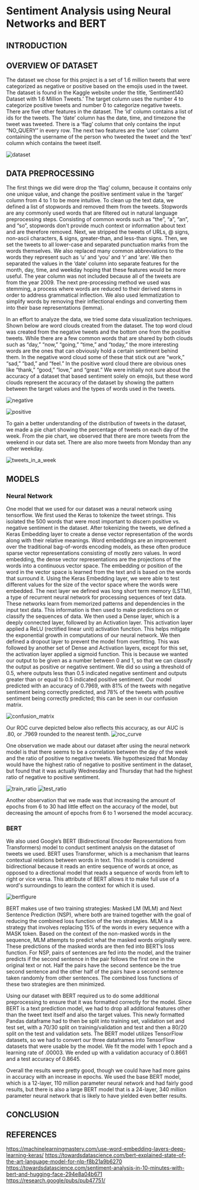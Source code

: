 # Sentiment Analysis using Neural Networks and BERT
## INTRODUCTION
## OVERVIEW OF DATASET
The dataset we chose for this project is a set of 1.6 million tweets that were categorized as negative or positive based on the emojis used in the tweet. The dataset is found in the Kaggle website under the title, ‘Sentiment140 Dataset with 1.6 Million Tweets.’ The target column uses the number 4 to categorize positive tweets and number 0 to categorize negative tweets. There are five other features in the dataset. The ‘id’ column contains a list of ids for the tweets. The ‘date’ column has the date, time, and timezone the tweet was tweeted. There is a ‘flag’ column that only contains the input “NO_QUERY” in every row. The next two features are the ‘user’ column containing the username of the person who tweeted the tweet and the ‘text’ column which contains the tweet itself.

![dataset](https://user-images.githubusercontent.com/45761912/145094639-ab6e083b-766c-433a-ad2c-65bc6f56fc3c.png)

## DATA PREPROCESSING
The first things we did were drop the ‘flag’ column, because it contains only one unique value, and change the positive sentiment value in the ‘target’ column from 4 to 1 to be more intuitive. To clean up the text data, we defined a list of stopwords and removed them from the tweets. Stopwords are any commonly used words that are filtered out in natural language preprocessing steps. Consisting of common words such as  “the”, “a”, “an”, and “so”, stopwords don't provide much context or information about text and are therefore removed. Next, we stripped the tweets of URLs, @ signs, non-ascii characters, & signs, greater-than, and less-than signs. Then, we set the tweets to all lower-case and separated punctuation marks from the words themselves. We also replaced many common abbreviations to the words they represent such as ‘u’ and ‘you’ and ‘r’ and ‘are’. We then separated the values in the ‘date’ column into separate features for the month, day, time, and weekday hoping that these features would be more useful. The year column was not included because all of the tweets are from the year 2009. The next pre-processing method we used was stemming, a process where words are reduced to their derived stems in order to address grammatical inflection. We also used lemmatization to simplify words by removing their inflectional endings and converting them into their base representations (lemma). 

In an effort to analyze the data, we tried some data visualization techniques. Shown below are word clouds created from the dataset. The top word cloud was created from the negative tweets and the bottom one from the positive tweets. While there are a few common words that are shared by both clouds such as “day,” “now,” “going,” “time,” and “today,” the more interesting words are the ones that can obviously hold a certain sentiment behind them. In the negative word cloud some of these that stick out are “work,” “sad,” “bad,” and “feel.” In the positive word cloud there are obvious ones like “thank,” “good,” “love,” and “great.” We were initially not sure about the accuracy of a dataset that based sentiment solely on emojis, but these word clouds represent the accuracy of the dataset by showing the pattern between the target values and the types of words used in the tweets.

![negative](https://user-images.githubusercontent.com/45761912/145095292-2e9e04a0-3e3d-4fd9-a53d-26cf0343613b.png)

![positive](https://user-images.githubusercontent.com/45761912/145095286-ead6f47d-8070-40de-b985-f1784ab8613d.png)

To gain a better understanding of the distribution of tweets in the dataset, we made a pie chart showing the percentage of tweets on each day of the week. From the pie chart, we observed that there are more tweets from the weekend in our data set. There are also more tweets from Monday than any other weekday. 

![tweets_in_a_week](https://user-images.githubusercontent.com/45761912/145095447-32c47488-1a83-4542-a802-1224a25fc3a8.jpg)

## MODELS
### Neural Network
One model that we used for our dataset was a neural network using tensorflow. We first used the Keras to tokenize the tweet strings. This isolated the 500 words that were most important to discern positive vs. negative sentiment in the dataset. After tokenizing the tweets, we defined a Keras Embedding layer to create a dense vector representation of the words along with their relative meanings. Word embeddings are an improvement over the traditional bag-of-words encoding models, as these often produce sparse vector representations consisting of mostly zero values. In word embedding, the dense vector representations are the projections of the words into a continuous vector space. The embedding or position of the word in the vector space is learned from the text and is based on the words that surround it. Using the Keras Embedding layer, we were able to test different values for the size of the vector space where the words were embedded. The next layer we defined was long short term memory (LSTM), a type of recurrent neural network for processing sequences of text data. These networks learn from memorized patterns and dependencies in the input text data. This information is then used to make predictions on or classify the sequences of data. We then used a Dense layer, which is a deeply connected layer, followed by an Activation layer. This activation layer applied a ReLU (rectified linear unit) activation function. This helps mitigate the exponential growth in computations of our neural network. We then defined a dropout layer to prevent the model from overfitting. This was followed by another set of Dense and Activation layers, except for this set, the activation layer applied a sigmoid function. This is because we wanted our output to be given as a number between 0 and 1, so that we can classify the output as positive or negative sentiment. We did so using a threshold of 0.5, where outputs less than 0.5 indicated negative sentiment and outputs greater than or equal to 0.5 indicated positive sentiment.
Our model predicted with an accuracy of 0.7969, with 81% of the tweets with negative sentiment being correctly predicted, and 78% of the tweets with positive sentiment being correctly predicted; this can be seen in our confusion matrix.

![confusion_matrix](https://user-images.githubusercontent.com/45761912/145101243-6987409d-ee2b-4c85-85d4-820b10bcdc67.png)

Our ROC curve depicted below also reflects this accuracy, as our AUC is .80, or .7969 rounded to the nearest tenth. 
![roc_curve](https://user-images.githubusercontent.com/45761912/145101255-7a2d4989-3966-4447-afb5-e39ce2944b7d.png)

One observation we made about our dataset after using the neural network model is that there seems to be a correlation between the day of the week and the ratio of positive to negative tweets. We hypothesized that Monday would have the highest ratio of negative to positive sentiment in the dataset, but found that it was actually Wednesday and Thursday that had the highest ratio of negative to positive sentiment.

![train_ratio](https://user-images.githubusercontent.com/45761912/145103707-38beb06e-1bbc-4394-ae24-8e337d31a9bd.png)
![test_ratio](https://user-images.githubusercontent.com/45761912/145103712-e71a3407-d35f-4ef0-b7eb-1bf92e0cc833.png)

Another observation that we made was that increasing the amount of epochs from 6 to 30 had little effect on the accuracy of the model, but decreasing the amount of epochs from 6 to 1 worsened the model accuracy.

### BERT
We also used Google’s BERT (Bidirectional Encoder Representations from Transformers) model to conduct sentiment analysis on the dataset of tweets we used. BERT uses Transformer, which is a mechanism that learns contextual relations between words in text. This model is considered bidirectional because it reads an entire sequence of words at once, as opposed to a directional model that reads a sequence of words from left to right or vice versa. This attribute of BERT allows it to make full use of a word's surroundings to learn the context for which it is used. 

![bertfigure](https://user-images.githubusercontent.com/45768742/145123628-cbbe9c55-1d25-4f5e-8a4a-6bd388a1ba4d.png)

BERT makes use of two training strategies: Masked LM (MLM) and Next Sentence Prediction (NSP), where both are trained together with the goal of reducing the combined loss function of the two strategies. MLM is a strategy that involves replacing 15% of the words in every sequence with a MASK token. Based on the context of the non-masked words in the sequence, MLM attempts to predict what the masked words originally were. These predictions of the masked words are then fed into BERT’s loss function. For NSP, pairs of sentences are fed into the model, and the trainer predicts if the second sentence in the pair follows the first one in the original text or not. Half the pairs have the second sentence be the true second sentence and the other half of the pairs have a second sentence taken randomly from other sentences. The combined loss functions of these two strategies are then minimized.

Using our dataset with BERT required us to do some additional preprocessing to ensure that it was formatted correctly for the model. Since BERT is a text prediction model, we had to drop all additional features other than the tweet text itself and also the target values. This newly formatted Pandas dataframe had to then be split into training set, validation set and test set, with a 70/30 split on training/validation and test and then a 80/20 split on the test and validation sets. The BERT model utilizes TensorFlow datasets, so we had to convert our three dataframes into TensorFlow datasets that were usable by the model. We fit the model with 1 epoch and a learning rate of .00003. We ended up with a validation accuracy of 0.8661 and a test accuracy of 0.8645.

Overall the results were pretty good, though we could have had more gains in accuracy with an increase in epochs. We used the base BERT model, which is a 12-layer, 110 million parameter neural network and had fairly good results, but there is also a large BERT model that is a 24-layer, 340 million parameter neural network that is likely to have yielded even better results.

## CONCLUSION

## REFERENCES
https://machinelearningmastery.com/use-word-embedding-layers-deep-learning-keras/
https://towardsdatascience.com/bert-explained-state-of-the-art-language-model-for-nlp-f8b21a9b6270
https://towardsdatascience.com/sentiment-analysis-in-10-minutes-with-bert-and-hugging-face-294e8a04b671
https://research.google/pubs/pub47751/
